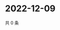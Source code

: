 # 2022-12-09

共 0 条

<!-- BEGIN WEIBO -->
<!-- 最后更新时间 Fri Dec 09 2022 10:11:24 GMT+0800 (China Standard Time) -->

<!-- END WEIBO -->
